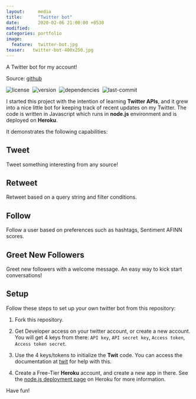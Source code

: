 ```yaml
---
layout:     media
title:      "Twitter bot"
date:       2020-02-06 21:00:00 +0530
modified:   
categories: portfolio
image:
  feature:  twitter-bot.jpg
teaser:   twitter-bot-400x250.jpg
---
```

A Twitter bot for my account!

Source: [github](https://github.com/raravi/twitter-bot)

![license](https://img.shields.io/github/license/raravi/twitter-bot)&nbsp;&nbsp;![version](https://img.shields.io/github/package-json/v/raravi/twitter-bot)&nbsp;&nbsp;![dependencies](https://img.shields.io/depfu/raravi/twitter-bot)&nbsp;&nbsp;![last-commit](https://img.shields.io/github/last-commit/raravi/twitter-bot)

I started this project with the intention of learning **Twitter APIs**, and it grew into a nice little bot for keeping track of recent updates on my Twitter. The code is written in Javascript which runs in **node.js** environment and is deployed on **Heroku**.

It demonstrates the following capabilities:

## Tweet
Tweet something interesting from any source!

## Retweet
Retweet based on a query string and filter conditions.

## Follow
Follow a user based on preferences such as hashtags, Sentiment AFINN scores.

## Greet New Followers
Greet new followers with a welcome message. An easy way to kick start conversations!

## Setup
Follow these steps to set up your own twitter bot from this repository:

1. Fork this repository.

2. Get Developer access on your twitter account, or create a new account. You will get 4 keys from there: `API key`, `API secret key`, `Access token`, `Access token secret`.

3. Use the 4 keys/tokens to initialize the **Twit** code. You can access the documentation at [twit](https://github.com/ttezel/twit) for help with this.

4. Create a Free-Tier **Heroku** account, and create a new app in there. See the [node.js deployment page](https://devcenter.heroku.com/articles/getting-started-with-nodejs?singlepage=true) on Heroku for more information.

Have fun!
